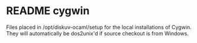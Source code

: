 # README cygwin

Files placed in /opt/diskuv-ocaml/setup for the local installations of Cygwin.
They will automatically be dos2unix'd if source checkout is from Windows.
